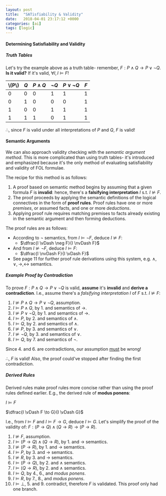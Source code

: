 ```yaml
---
layout: post
title:  "SATisfiability & Validity"
date:   2018-04-01 23:17:12 +0000
categories: [ai]
tags: [logic]
---
```


#### Determining Satisfiability and Validity

##### Truth Tables

Let's try the example above as a truth table- remember, $F:P \wedge Q \to P \vee \neg Q$. **Is it valid?** If it's valid, $\forall I, I \vDash F$!

| \\(P\\)  | $Q$  | $P \wedge Q$ | $\neg Q$ | $P \vee \neg Q$ | $F$  |
| ---- | ---- | ------------ | -------- | --------------- | ---- |
| 0    | 0    | 0            | 1        | 1               | 1    |
| 0    | 1    | 0            | 0        | 0               | 1    |
| 1    | 0    | 0            | 1        | 1               | 1    |
| 1    | 1    | 1            | 0        | 1               | 1    |

$\therefore$, since $F$ is valid under all interpretations of $P$ and $Q$, $F$ is valid!

#### Semantic Arguments

We can also approach validity checking with the _semantic argument method_. This is more complicated than using truth tables- it's introduced and emphasized because it's the only method of evaluating satisfiability and validity of FOL formulae.

The recipe for this method is as follows:

1. A proof based on semantic method begins by assuming that a given formula $F$ is **invalid**: hence, there's a **falsifying interpretation** $I$ s.t. $I \nvDash F$.
2. The proof proceeds by applying the semantic definitions of the logical connectives in the form of **proof rules**. Proof rules have one or more _premises_, or assumed facts, and one or more _deductions_.
3. Applying proof rule requires matching premises to facts already existing in the semantic argument and then forming deductions.

The proof rules are as follows:

- According to $\neg$ semantics, from $I \vDash \neg F$, deduce $I \nvDash F$:
  - $\dfrac{I \vDash \neg F}{I \nvDash F}$
- And from $I \nvDash \neg F$, deduce $I \vDash F$:
  - $\dfrac{I \nvDash F}{I \vDash F}$
- See page 11 for further proof rule derivations using this system, e.g. $\wedge, \vee, \to, \leftrightarrow$ semantics.

##### Example Proof by Contradiction

To prove $F : P \wedge Q \to P \vee \neg Q$ is valid, **assume** it's **invalid** and **derive a contradiction**. I.e., assume there's a *falsifying interpretation* $I$ of $F$ s.t. $I \nvDash F$:

1. $I \nvDash P \wedge Q \to P \vee \neg Q$, assumption.
2. $I \vDash P \wedge Q$, by 1. and semantics of $\to$.
3. $I \nvDash P \vee \neg Q$, by 1. and semantics of $\to$.
4. $I \vDash P$, by 2. and semantics of $\wedge$.
5. $I \vDash Q$, by 2. and semantics of $\wedge$.
6. $I \nvDash P$, by 3. and semantics of $\vee$.
7. $I \nvDash \neg Q$, by 3. and semantics of $\vee$.
8. $I \vDash Q$, by 7. and semantics of $\neg$.

Since 4. and 6. are contradictions, our assumption <u>must</u> be wrong! 

$\therefore$, $F$ is valid! Also, the proof could've stopped after finding the first contradiction.

##### Derived Rules

Derived rules make proof rules more concise rather than using the proof rules defined earlier. E.g., the derived rule of **modus ponens**:

$I \vDash F$

$\dfrac{I \vDash F \to G}{I \vDash G}$

I.e., from $I \vDash F$ and $I \vDash F \to G$, deduce $I \vDash G$. Let's simplify the proof of the validity of: $F:(P \to Q) \wedge (Q \to R) \to (P \to R)$.

1. $I \nvDash F$, assumption.
2. $I \vDash (P \to Q) \wedge (Q \to R)$, by 1. and $\to$ semantics.
3. $I \nvDash (P \to R)$, by 1. and $\to$ semantics.
4. $I \vDash P$, by 3. and $\to$ semantics.
5. $I \nvDash R$, by 3. and $\to$ semantics.
6. $I \vDash (P \to Q)$, by 2. and $\wedge$ semantics.
7. $I \vDash (Q \to R)$, by 2. and $\wedge$ semantics.
8. $I \vDash Q$, by 4., 6., and *modus ponens*.
9. $I \vDash R$, by 7., 8., and *modus ponens*.
10. $I \vDash \bot$, 5. and 9. contradict, therefore $F$ is validated. This proof only had one branch.
